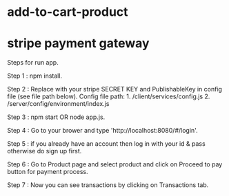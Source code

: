 # add-to-cart-product
# stripe payment gateway

Steps for run app.

Step 1 : npm install.

Step 2 : Replace with your stripe SECRET KEY and PublishableKey in config file (see file path below).
       Config file path:
       1. /client/services/config.js
       2. /server/config/environment/index.js

Step 3 : npm start OR node app.js.

Step 4 : Go to your brower and type 'http://localhost:8080/#/login'.

Step 5 : if you already have an account then log in with your id & pass otherwise do sign up first.

Step 6 : Go to Product page and select product and click on Proceed to pay button for payment process.

Step 7 : Now you can see transactions by clicking on Transactions tab.
